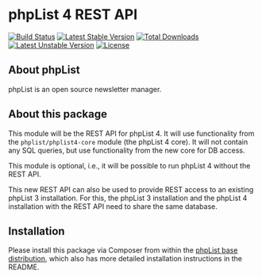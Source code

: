 # phpList 4 REST API

[![Build Status](https://travis-ci.org/phpList/rest-api.svg?branch=master)](https://travis-ci.org/phpList/rest-api)
[![Latest Stable Version](https://poser.pugx.org/phplist/rest-api/v/stable.svg)](https://packagist.org/packages/phpList/rest-api)
[![Total Downloads](https://poser.pugx.org/phplist/rest-api/downloads.svg)](https://packagist.org/packages/phpList/rest-api)
[![Latest Unstable Version](https://poser.pugx.org/phplist/rest-api/v/unstable.svg)](https://packagist.org/packages/phpList/rest-api)
[![License](https://poser.pugx.org/phplist/rest-api/license.svg)](https://packagist.org/packages/phpList/rest-api)


## About phpList

phpList is an open source newsletter manager.


## About this package

This module will be the REST API for phpList 4. It will use functionality from
the `phplist/phplist4-core` module (the phpList 4 core). It will not contain any SQL
queries, but use functionality from the new core for DB access.

This module is optional, i.e., it will be possible to run phpList 4 without the
REST API.

This new REST API can also be used to provide REST access to an existing
phpList 3 installation. For this, the phpList 3 installation and the phpList 4
installation with the REST API need to share the same database.


## Installation

Please install this package via Composer from within the
[phpList base distribution](https://github.com/phpList/base-distribution),
which also has more detailed installation instructions in the README.
